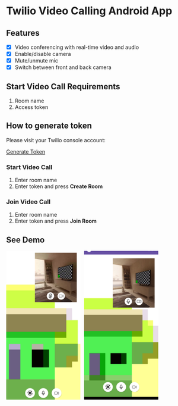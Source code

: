 # Twilio Video Calling Android App

## Features

- [x] Video conferencing with real-time video and audio
- [x] Enable/disable camera
- [x] Mute/unmute mic
- [x] Switch between front and back camera

## Start Video Call Requirements

1. Room name
2. Access token

## How to generate token

Please visit your Twilio console account:

[Generate Token](https://console.twilio.com/us1/develop/video/manage/video-credentials?frameUrl=/console/video/project/testing-tools)

### Start Video Call

1. Enter room name
2. Enter token and press **Create Room**

### Join Video Call

1. Enter room name
2. Enter token and press **Join Room**

## See Demo

<div style="display: flex; gap: 10px; align-items: center;">
  <a href="ss/video1.mp4" target="_blank">
    <img src="ss/Screenshot_20250120_115508.png" alt="Demo Video 1" style="width: 200px; height: 400px; object-fit: cover;">
  </a>
  <a href="ss/video2.mp4" target="_blank">
    <img src="ss/Screenshot_20250120_115352.png" alt="Demo Video 2" style="width: 200px; height: 400px; object-fit: cover;">
  </a>
</div>
